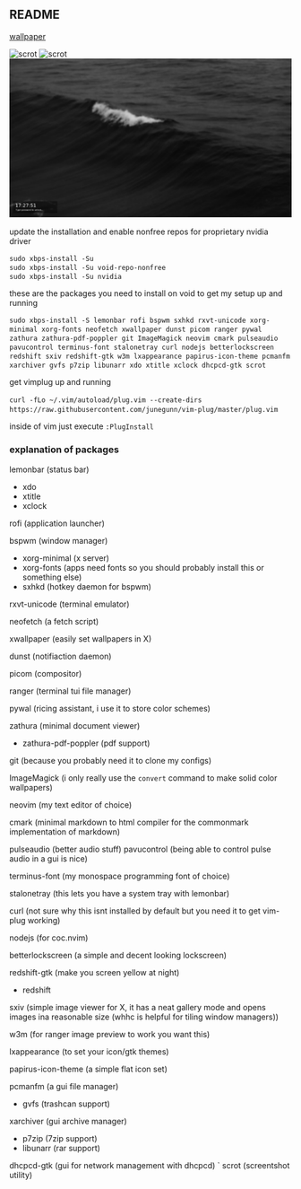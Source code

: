 ## README

[wallpaper](https://unsplash.com/photos/ciO5L8pin8A)

![scrot](scrots/2020-04-26-172655_1920x1080_scrot.png)
![scrot](scrots/2020-04-26-172736_1920x1080_scrot.png)
![scrot](scrots/2020-04-26-172751_1920x1080_scrot.png)

update the installation and enable nonfree repos for proprietary nvidia driver

```
sudo xbps-install -Su
sudo xbps-install -Su void-repo-nonfree
sudo xbps-install -Su nvidia
```

these are the packages you need to install on void to get my setup up and running

```
sudo xbps-install -S lemonbar rofi bspwm sxhkd rxvt-unicode xorg-minimal xorg-fonts neofetch xwallpaper dunst picom ranger pywal zathura zathura-pdf-poppler git ImageMagick neovim cmark pulseaudio pavucontrol terminus-font stalonetray curl nodejs betterlockscreen redshift sxiv redshift-gtk w3m lxappearance papirus-icon-theme pcmanfm xarchiver gvfs p7zip libunarr xdo xtitle xclock dhcpcd-gtk scrot
```

get vimplug up and running

``curl -fLo ~/.vim/autoload/plug.vim --create-dirs https://raw.githubusercontent.com/junegunn/vim-plug/master/plug.vim``

inside of vim just execute ``:PlugInstall``


### explanation of packages

lemonbar (status bar)
- xdo
- xtitle
- xclock

rofi (application launcher)

bspwm (window manager)
- xorg-minimal (x server)
- xorg-fonts (apps need fonts so you should probably install this or something else)
- sxhkd (hotkey daemon for bspwm)

rxvt-unicode (terminal emulator)

neofetch (a fetch script)

xwallpaper (easily set wallpapers in X)

dunst (notifiaction daemon)

picom (compositor)

ranger (terminal tui file manager)

pywal (ricing assistant, i use it to store color schemes)

zathura (minimal document viewer)
- zathura-pdf-poppler (pdf support)

git (because you  probably need it to clone my configs)

ImageMagick (i only really use the ``convert`` command to make solid color wallpapers)

neovim (my text editor of choice)

cmark (minimal markdown to html compiler for the commonmark implementation of markdown)

pulseaudio (better audio stuff)
pavucontrol (being able to control pulse audio in a gui is nice)

terminus-font (my monospace programming font of choice)

stalonetray (this lets you have a system tray with lemonbar)

curl (not sure why this isnt installed by default but you need it to get vim-plug working)

nodejs (for coc.nvim)

betterlockscreen (a simple and decent looking lockscreen)

redshift-gtk  (make you screen yellow at night)
- redshift

sxiv (simple image viewer for X, it has a neat gallery mode and opens images ina  reasonable size (whhc is helpful for tiling window managers))

w3m (for ranger image preview to work you want this)

lxappearance (to set your icon/gtk themes)

papirus-icon-theme (a simple flat icon set)

pcmanfm (a gui file manager)
- gvfs (trashcan support)

xarchiver (gui archive manager)
- p7zip (7zip support)
- libunarr (rar support)

dhcpcd-gtk (gui for network management with dhcpcd)
`
scrot  (screentshot utility)
